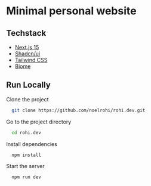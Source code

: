 # Minimal personal website

## Techstack
- [Next.js 15](https://nextjs.org/)
- [Shadcn/ui](https://ui.shadcn.com/)
- [Tailwind CSS](https://tailwindcss.com/)
- [Biome](https://biomejs.dev/)


## Run Locally

Clone the project

```bash
  git clone https://github.com/noelrohi/rohi.dev.git
```

Go to the project directory

```bash
  cd rohi.dev
```

Install dependencies

```bash
  npm install
```

Start the server

```bash
  npm run dev
```

